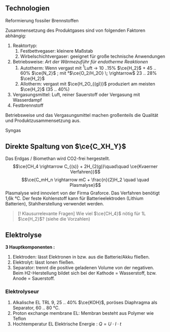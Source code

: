 ## Technologien
Reformierung fossiler Brennstoffen

Zusammensetzung des Produktgases sind von folgenden Faktoren abhängig:
1. Reaktortyp:
	1. Festbettvegaser: kleinere Maßstab
	2. Wirbelschichtvergaser: geeignet für große technische Anwendungen
2. Betriebsweise: *Art der Wärmezuführ für endotherme Reaktionen*
	1. Autotherm: Wenn vergast mit $^1$Luft $\rightarrow$ 10 ..15% $\ce{H_2}$ + 45 .. 60% $\ce{N_2}$ ; mit ²$\ce{O_2/H_2O} \; \rightarrow$ 23 .. 28% $\ce{H_2}$ 
	2. Allotherm: vergast mit $\ce{H_2O_{(g)}}$ produziert am meisten $\ce{H_2}$ (35 .. 40%)
3. Vergasungsmittel: Luft, reiner Sauerstoff oder Vergasung mit Wasserdampf
4. Festbrennstoff

Betriebsweise und das Vergasungsmittel machen großenteils die Qualität und Produktzusammensetzung aus.

Syngas

## Direkte Spaltung von $\ce{C_XH_Y}$
Das Erdgas / Biomethan wird CO2-frei hergestellt.
$$\ce{CH_4 \rightarrow C_{(s)} + 2H_{2(g)}\quad\quad \ce{Kvaerner Verfahren}}$$
$$\ce{C_mH_n \rightarrow mC + \frac{n}{2}H_2 \quad \quad Plasmalyse}$$
Plasmalyse wird innoviert von der Firma Graforce. Das Verfahren benötigt 1,6k °C.
Der feste Kohlenstoff kann für Batterieelektroden (Lithium Batterien), Stahlherstellung verwendet werden.

>[! Klausurrelevante Fragen]
>Wie viel $\ce{CH_4}$ nötig für 1L $\ce{H_2}$? (siehe die Vorzahlen)

## Elektrolyse
**3 Hauptkomponenten :**
1. Elektroden: lässt Elektronen in bzw. aus die Batterie/Akku fließen.
2. Elektrolyt: lässt Ionen fließen.
3. Separator: trennt die positive geladenen Volume von der negativen.
Beim H2-Herstellung bildet sich bei der Kathode = Wasserstoff, bzw. Anode = Sauerstoff.
### Elektrolyseur
1. Alkalische EL
	   TRL 9, 25 .. 40% $\ce{KOH}$, poröses Diaphragma als Separator, 60 .. 80 °C.
1. Proton exchange membrane EL: 
	   Membran besteht aus Polymer wie Teflon
1. Hochtemperatur EL
Elektrische Energie : $Q = U \cdot I \cdot t$

